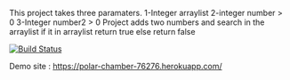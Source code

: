 This project takes three paramaters.
1-Integer arraylist
2-integer number > 0
3-Integer number2 > 0
Project adds two numbers and search in the arraylist
if it in arraylist return true else return false

[![Build Status](https://travis-ci.com/safaergnn/Odev1.svg?branch=main)](https://travis-ci.com/safaergnn/Odev1)

Demo site : https://polar-chamber-76276.herokuapp.com/